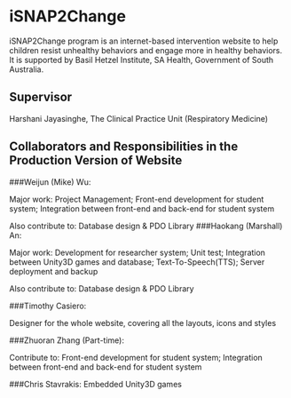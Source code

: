 # iSNAP2Change
iSNAP2Change program is an internet-based intervention website to help children resist unhealthy behaviors and engage more in healthy behaviors. It is supported by Basil Hetzel Institute, SA Health, Government of South Australia.

## Supervisor
Harshani Jayasinghe, The Clinical Practice Unit (Respiratory Medicine)


## Collaborators and Responsibilities in the Production Version of Website
###Weijun (Mike) Wu: 

Major work: Project Management; Front-end development for student system;  Integration between front-end and back-end for student system

Also contribute to: Database design & PDO Library
###Haokang (Marshall) An: 

Major work: Development for researcher system; Unit test; Integration between Unity3D games and database; Text-To-Speech(TTS); Server deployment and backup

Also contribute to: Database design & PDO Library

###Timothy Casiero:

Designer for the whole website, covering all the layouts, icons and styles

###Zhuoran Zhang (Part-time):

Contribute to: Front-end development for student system;  Integration between front-end and back-end for student system

###Chris Stavrakis:
Embedded Unity3D games
